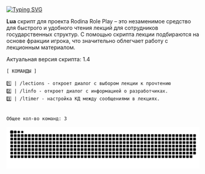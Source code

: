 [![Typing SVG](https://readme-typing-svg.herokuapp.com?color=%2336BCF7&lines=Lection+from+Rodina+Role+Play+v1.2)](https://git.io/typing-svg)


**Lua** скрипт для проекта Rodina Role Play – это незаменимое средство для быстрого и удобного чтения лекций для сотрудников государственных структур. 
С помощью скрипта лекции подбираются на основе фракции игрока, что значительно облегчает работу с лекционным материалом.

Актуальная версия скрипта: 1.4

```
[ КОМАНДЫ ]

1️⃣ | /lections - откроет диалог с выбором лекции к прочтению
2️⃣ | /linfo - откроет диалог с информацией о разработчиках.
3️⃣ | /ltimer - настройка КД между сообщениями в лекциях.


Общее кол-во команд: 3
```
<picture>
  <source
    media="(prefers-color-scheme: dark)"
    srcset="https://raw.githubusercontent.com/platane/snk/output/github-contribution-grid-snake-dark.svg"
  />
  <source
    media="(prefers-color-scheme: light)"
    srcset="https://raw.githubusercontent.com/platane/snk/output/github-contribution-grid-snake.svg"
  />
  <img
    alt="github contribution grid snake animation"
    src="https://raw.githubusercontent.com/platane/snk/output/github-contribution-grid-snake.svg"
  />
</picture>
